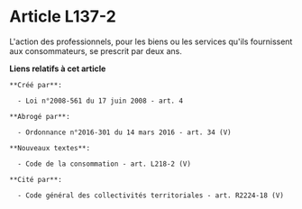 # Article L137-2

L'action des professionnels, pour les biens ou les services qu'ils fournissent aux consommateurs, se prescrit par deux ans.

**Liens relatifs à cet article**

	**Créé par**:

	  - Loi n°2008-561 du 17 juin 2008 - art. 4

	**Abrogé par**:

	  - Ordonnance n°2016-301 du 14 mars 2016 - art. 34 (V)

	**Nouveaux textes**:

	  - Code de la consommation - art. L218-2 (V)

	**Cité par**:

	  - Code général des collectivités territoriales - art. R2224-18 (V)

